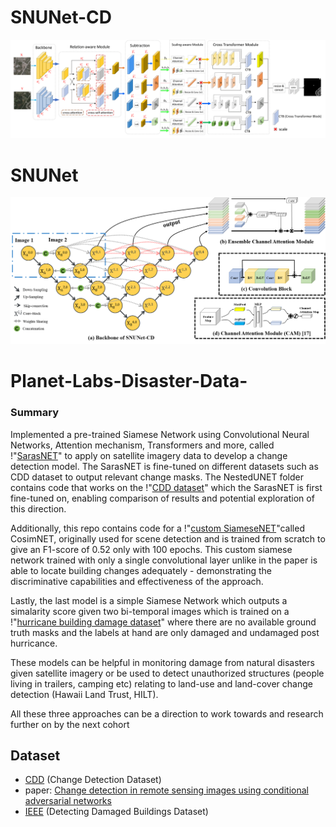 # SNUNet-CD

![SarasNET](img/model.jpg)

# SNUNet
![SNUNet](img/SNUNet.png)


# Planet-Labs-Disaster-Data-

### Summary

Implemented a pre-trained Siamese Network using Convolutional Neural Networks, Attention mechanism, Transformers and more, called !"[SarasNET](https://github.com/f64051041/SARAS-Net)" to apply on satellite imagery data to develop a change detection model. The SarasNET is fine-tuned on different datasets such as CDD dataset to output relevant change masks. The NestedUNET folder contains code that works on the !"[CDD dataset](https://drive.google.com/file/d/1GX656JqqOyBi_Ef0w65kDGVto-nHrNs9/edit)" which the SarasNET is first fine-tuned on, enabling comparison of results and potential exploration of this direction.

Additionally, this repo contains code for a !"[custom SiameseNET](https://arxiv.org/abs/1810.09111)"called CosimNET, originally used for scene detection and is trained from scratch to give an F1-score of 0.52 only with 100 epochs. This custom siamese network trained with only a single convolutional layer unlike in the paper is able to locate building changes adequately - demonstrating the discriminative capabilities and effectiveness of the approach.

Lastly, the last model is a simple Siamese Network which outputs a simalarity score given two bi-temporal images which is trained on a !"[hurricane building damage dataset](https://ieee-dataport.org/open-access/detecting-damaged-buildings-post-hurricane-satellite-imagery-based-customized)" where there are no available ground truth masks and the labels at hand are only damaged and undamaged post hurricance.

These models can be helpful in monitoring damage from natural disasters given satellite imagery or be used to detect unauthorized structures (people living in trailers, camping etc) relating to land-use and land-cover change detection (Hawaii Land Trust, HILT).

All these three approaches can be a direction to work towards and research further on by the next cohort

## Dataset

- [CDD](https://drive.google.com/file/d/1GX656JqqOyBi_Ef0w65kDGVto-nHrNs9/edit) (Change Detection Dataset)
- paper: [Change detection in remote sensing images using conditional adversarial networks](https://www.int-arch-photogramm-remote-sens-spatial-inf-sci.net/XLII-2/565/2018/isprs-archives-XLII-2-565-2018.pdf)
- [IEEE](https://ieee-dataport.org/open-access/detecting-damaged-buildings-post-hurricane-satellite-imagery-based-customized) (Detecting Damaged Buildings Dataset)
